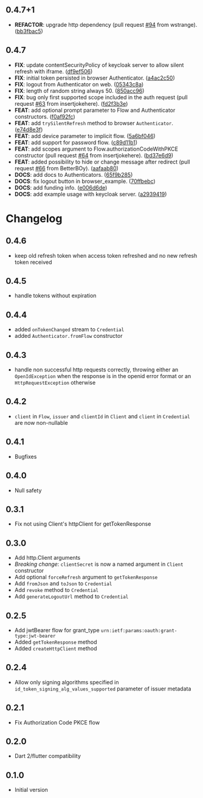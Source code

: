 ## 0.4.7+1

 - **REFACTOR**: upgrade http dependency (pull request [#94](https://github.com/appsup-dart/openid_client/issues/94) from wstrange). ([bb3fbac5](https://github.com/appsup-dart/openid_client/commit/bb3fbac5b187011f1230addc7c4bf8e3d070d0c0))



## 0.4.7

 - **FIX**: update contentSecurityPolicy of keycloak server to allow silent refresh with iframe. ([df9ef506](https://github.com/appsup-dart/openid_client/commit/df9ef506d0dd3e690f86d5fcc2efd073f0a51109))
 - **FIX**: initial token persisted in browser Authenticator. ([a4ac2c50](https://github.com/appsup-dart/openid_client/commit/a4ac2c5095859e2e78308366cbc270d628420c4d))
 - **FIX**: logout from Authenticator on web. ([05343c8a](https://github.com/appsup-dart/openid_client/commit/05343c8a048354792c38c0e81cc919edb8f449c9))
 - **FIX**: length of random string always 50. ([850acc96](https://github.com/appsup-dart/openid_client/commit/850acc961347436c4f5a2fc6828b5a926b51423d))
 - **FIX**: bug only first supported scope included in the auth request (pull request [#63](https://github.com/appsup-dart/openid_client/issues/63) from insertjokehere). ([fd2f3b3e](https://github.com/appsup-dart/openid_client/commit/fd2f3b3ee18b823897f2bb1fe4c4cc1b37791fb0))
 - **FEAT**: add optional prompt parameter to Flow and Authenticator constructors. ([f0af92fc](https://github.com/appsup-dart/openid_client/commit/f0af92fcd2da842401a4bc44f4fa2d8bdce1dfd4))
 - **FEAT**: add `trySilentRefresh` method to browser `Authenticator`. ([e74d8e3f](https://github.com/appsup-dart/openid_client/commit/e74d8e3fe6e8717c944ebdb5b889c408ef950da4))
 - **FEAT**: add device parameter to implicit flow. ([5a6bf046](https://github.com/appsup-dart/openid_client/commit/5a6bf046e34946ff1745376b0c67974fa4019dd7))
 - **FEAT**: add support for password flow. ([c89d11b1](https://github.com/appsup-dart/openid_client/commit/c89d11b172c842bf13f5ce47632de20012eddd1d))
 - **FEAT**: add scopes argument to Flow.authorizationCodeWithPKCE constructor (pull request [#64](https://github.com/appsup-dart/openid_client/issues/64) from insertjokehere). ([bd37e6d9](https://github.com/appsup-dart/openid_client/commit/bd37e6d95feca2f28da5b22c8a7f80150a2bc9a5))
 - **FEAT**: added possibility to hide or change message after redirect (pull request [#66](https://github.com/appsup-dart/openid_client/issues/66) from BetterBOy). ([aafaab80](https://github.com/appsup-dart/openid_client/commit/aafaab80ea80d1bfa725c28bd4eff3bec2776460))
 - **DOCS**: add docs to Authenticators. ([65f9b285](https://github.com/appsup-dart/openid_client/commit/65f9b285b2137f522634f7ca37872f2420ebb675))
 - **DOCS**: fix logout button in browser_example. ([70ffbebc](https://github.com/appsup-dart/openid_client/commit/70ffbebcd41647b21caa479e67aa511dda46237e))
 - **DOCS**: add funding info. ([e006d6de](https://github.com/appsup-dart/openid_client/commit/e006d6de4473360c78722f7ad6226ad6a5fc3c29))
 - **DOCS**: add example usage with keycloak server. ([a2939419](https://github.com/appsup-dart/openid_client/commit/a29394192789931ec44d6e6b64f16765325505e4))

# Changelog

## 0.4.6

- keep old refresh token when access token refreshed and no new refresh token received
## 0.4.5

- handle tokens without expiration

## 0.4.4

- added `onTokenChanged` stream to `Credential`
- added `Authenticator.fromFlow` constructor

## 0.4.3

- handle non successful http requests correctly, throwing either an `OpenIdException` when the response is in the openid error format or an `HttpRequestException` otherwise

## 0.4.2

- `client` in `Flow`, `issuer` and `clientId` in `Client` and `client` in `Credential` are now non-nullable

## 0.4.1

- Bugfixes

## 0.4.0

- Null safety

## 0.3.1

- Fix not using Client's httpClient for getTokenResponse

## 0.3.0

- Add http.Client arguments
- *Breaking change*: `clientSecret` is now a named argument in `Client` constructor
- Add optional `forceRefresh` argument to `getTokenResponse`
- Add `fromJson` and `toJson` to `Credential`
- Add `revoke` method to `Credential`
- Add `generateLogoutUrl` method to `Credential`

## 0.2.5

- Add jwtBearer flow for grant_type `urn:ietf:params:oauth:grant-type:jwt-bearer`
- Added `getTokenResponse` method
- Added `createHttpClient` method

## 0.2.4

- Allow only signing algorithms specified in `id_token_signing_alg_values_supported`
parameter of issuer metadata

## 0.2.1

- Fix Authorization Code PKCE flow

## 0.2.0

- Dart 2/flutter compatibility


## 0.1.0

- Initial version

